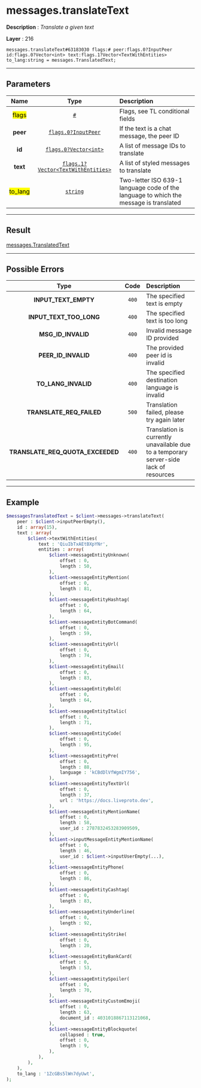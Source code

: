 # messages.translateText

**Description** : *Translate a given text*

**Layer** : 216

```tl
messages.translateText#63183030 flags:# peer:flags.0?InputPeer id:flags.0?Vector<int> text:flags.1?Vector<TextWithEntities> to_lang:string = messages.TranslatedText;
```

---

## Parameters

| Name | Type | Description |
| :---: | :---: | :--- |
| <mark>flags</mark> | [`#`](type/#) | Flags, see TL conditional fields |
| **peer** | [`flags.0?InputPeer`](type/InputPeer) | If the text is a chat message, the peer ID |
| **id** | [`flags.0?Vector<int>`](type/int) | A list of message IDs to translate |
| **text** | [`flags.1?Vector<TextWithEntities>`](type/TextWithEntities) | A list of styled messages to translate |
| <mark>to_lang</mark> | [`string`](type/string) | Two-letter ISO 639-1 language code of the language to which the message is translated |

---

## Result

[messages.TranslatedText](type/messages.TranslatedText)

---

## Possible Errors

| Type | Code | Description |
| :---: | :---: | :--- |
| **INPUT_TEXT_EMPTY** | `400` | The specified text is empty |
| **INPUT_TEXT_TOO_LONG** | `400` | The specified text is too long |
| **MSG_ID_INVALID** | `400` | Invalid message ID provided |
| **PEER_ID_INVALID** | `400` | The provided peer id is invalid |
| **TO_LANG_INVALID** | `400` | The specified destination language is invalid |
| **TRANSLATE_REQ_FAILED** | `500` | Translation failed, please try again later |
| **TRANSLATE_REQ_QUOTA_EXCEEDED** | `400` | Translation is currently unavailable due to a temporary server-side lack of resources |

---

## Example

```php
$messagesTranslatedText = $client->messages->translateText(
	peer : $client->inputPeerEmpty(),
	id : array(15),
	text : array(
		$client->textWithEntities(
			text : 'QiuIbTxAEtBXpYNr',
			entities : array(
				$client->messageEntityUnknown(
					offset : 0,
					length : 50,
				),
				$client->messageEntityMention(
					offset : 0,
					length : 81,
				),
				$client->messageEntityHashtag(
					offset : 0,
					length : 64,
				),
				$client->messageEntityBotCommand(
					offset : 0,
					length : 59,
				),
				$client->messageEntityUrl(
					offset : 0,
					length : 74,
				),
				$client->messageEntityEmail(
					offset : 0,
					length : 83,
				),
				$client->messageEntityBold(
					offset : 0,
					length : 64,
				),
				$client->messageEntityItalic(
					offset : 0,
					length : 71,
				),
				$client->messageEntityCode(
					offset : 0,
					length : 95,
				),
				$client->messageEntityPre(
					offset : 0,
					length : 88,
					language : 'kCBdDlVfWgmIY756',
				),
				$client->messageEntityTextUrl(
					offset : 0,
					length : 37,
					url : 'https://docs.liveproto.dev',
				),
				$client->messageEntityMentionName(
					offset : 0,
					length : 58,
					user_id : 2787832453283909509,
				),
				$client->inputMessageEntityMentionName(
					offset : 0,
					length : 46,
					user_id : $client->inputUserEmpty(...),
				),
				$client->messageEntityPhone(
					offset : 0,
					length : 86,
				),
				$client->messageEntityCashtag(
					offset : 0,
					length : 83,
				),
				$client->messageEntityUnderline(
					offset : 0,
					length : 92,
				),
				$client->messageEntityStrike(
					offset : 0,
					length : 20,
				),
				$client->messageEntityBankCard(
					offset : 0,
					length : 53,
				),
				$client->messageEntitySpoiler(
					offset : 0,
					length : 70,
				),
				$client->messageEntityCustomEmoji(
					offset : 0,
					length : 63,
					document_id : 4031018867113121068,
				),
				$client->messageEntityBlockquote(
					collapsed : true,
					offset : 0,
					length : 9,
				),
			),
		),
	),
	to_lang : '1ZcGBs5lWn7dyUwt',
);
```